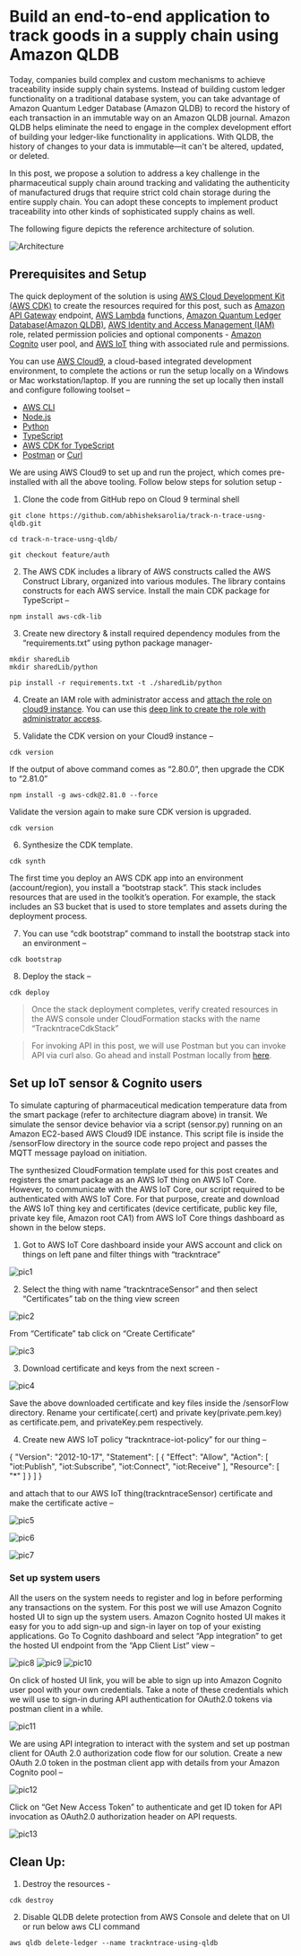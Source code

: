 # Build an end-to-end application to track goods in a supply chain using Amazon QLDB

Today, companies build complex and custom mechanisms to achieve traceability inside supply chain systems. Instead of building custom ledger functionality on a traditional database system, you can take advantage of Amazon Quantum Ledger Database (Amazon QLDB) to record the history of each transaction in an immutable way on an Amazon QLDB journal. Amazon QLDB helps eliminate the need to engage in the complex development effort of building your ledger-like functionality in applications. With QLDB, the history of changes to your data is immutable—it can't be altered, updated, or deleted. 

In this post, we propose a solution to address a key challenge in the pharmaceutical supply chain around tracking and validating the authenticity of manufactured drugs that require strict cold chain storage during the entire supply chain. You can adopt these concepts to implement product traceability into other kinds of sophisticated supply chains as well.

The following figure depicts the reference architecture of solution. 

![Architecture](/images/trackntrace_arch.png)

## Prerequisites and Setup

The quick deployment of the solution is using [AWS Cloud Development Kit (AWS CDK)](https://docs.aws.amazon.com/cdk/v2/guide/home.html) to create the resources required for this post, such as [Amazon API Gateway](https://aws.amazon.com/api-gateway/) endpoint, [AWS Lambda](https://aws.amazon.com/lambda/) functions, [Amazon Quantum Ledger Database(Amazon QLDB)](https://aws.amazon.com/qldb/), [AWS Identity and Access Management (IAM)](http://aws.amazon.com/iam) role, related permission policies and optional components - [Amazon Cognito](https://aws.amazon.com/cognito/) user pool, and [AWS IoT](https://aws.amazon.com/iot/) thing with associated rule and permissions. 

You can use [AWS Cloud9](https://docs.aws.amazon.com/cloud9/latest/user-guide/setup-express.html), a cloud-based integrated development environment, to complete the actions or run the setup locally on a Windows or Mac workstation/laptop. If you are running the set up locally then install and configure following toolset – 

* [AWS CLI](https://docs.aws.amazon.com/cli/latest/userguide/getting-started-install.html)
* [Node.js](https://nodejs.org/en/download)
* [Python](https://www.python.org/downloads/release/python-3716/)
* [TypeScript](https://www.npmjs.com/package/typescript)
* [AWS CDK for TypeScript](https://docs.aws.amazon.com/cdk/v2/guide/getting_started.html) 
* [Postman](https://www.postman.com/) or [Curl](https://curl.se/)

We are using AWS Cloud9 to set up and run the project, which comes pre-installed with all the above tooling. Follow below steps for solution setup - 

1)  Clone the code from GitHub repo on Cloud 9 terminal shell
```
git clone https://github.com/abhisheksarolia/track-n-trace-usng-qldb.git

cd track-n-trace-usng-qldb/

git checkout feature/auth
```

2)  The AWS CDK includes a library of AWS constructs called the AWS Construct Library, organized into various modules. The library contains constructs for each AWS service. Install the main CDK package for TypeScript – 
```
npm install aws-cdk-lib  
```
3)  Create new directory & install required dependency modules from the “requirements.txt” using python package manager-
```
mkdir sharedLib
mkdir sharedLib/python

pip install -r requirements.txt -t ./sharedLib/python  
```
4)  Create an IAM role with administrator access and [attach the role on cloud9 instance](https://aws.amazon.com/blogs/security/easily-replace-or-attach-an-iam-role-to-an-existing-ec2-instance-by-using-the-ec2-console/). You can use this [deep link to create the role with administrator access](https://console.aws.amazon.com/iam/home#/roles$new?step=review&commonUseCase=EC2%2BEC2&selectedUseCase=EC2&policies=arn:aws:iam::aws:policy%2FAdministratorAccess).


5)  Validate the CDK version on your Cloud9 instance – 
```
cdk version
```
If the output of above command comes as “2.80.0”, then upgrade the CDK to “2.81.0”
```
npm install -g aws-cdk@2.81.0 --force 
```
Validate the version again to make sure CDK version is upgraded.
```
cdk version 
```
6)  Synthesize the CDK template. 
```
cdk synth
```

The first time you deploy an AWS CDK app into an environment (account/region), you install a “bootstrap stack”. This stack includes resources that are used in the toolkit’s operation. For example, the stack includes an S3 bucket that is used to store templates and assets during the deployment process. 

7)  You can use “cdk bootstrap” command to install the bootstrap stack into an environment – 
```
cdk bootstrap
``` 

8)  Deploy the stack – 
```
cdk deploy
```

> Once the stack deployment completes, verify created resources in the AWS console under CloudFormation stacks with the name “TrackntraceCdkStack”


> For invoking API in this post, we will use Postman but you can invoke API via curl also. Go ahead and install Postman locally from [here](https://www.postman.com/downloads/?utm_source=postman-home).



## Set up IoT sensor & Cognito users

To simulate capturing of pharmaceutical medication temperature data from the smart package (refer to architecture diagram above) in transit. We simulate the sensor device behavior via a script (sensor.py) running on an Amazon EC2-based AWS Cloud9 IDE instance. This script file is inside the /sensorFlow directory in the source code repo project and passes the MQTT message payload on initiation.

The synthesized CloudFormation template used for this post creates and registers the smart package as an AWS IoT thing on AWS IoT Core. However, to communicate with the AWS IoT Core, our script required to be authenticated with AWS IoT Core. For that purpose, create and download the AWS IoT thing key and certificates (device certificate, public key file, private key file, Amazon root CA1) from AWS IoT Core things dashboard as shown in the below steps.

1)	Got to AWS IoT Core dashboard inside your AWS account and click on things on left pane and filter things with “trackntrace”
 
![pic1](/images/Picture%201.png)


2)	Select the thing with name ”trackntraceSensor” and then select “Certificates” tab on the thing view screen 

![pic2](/images/Picture2.png) 

From “Certificate” tab click on “Create Certificate”

 ![pic3](/images/Picture3.png) 



3)	Download certificate and keys from the next screen - 

 ![pic4](/images/Picture4.png) 


Save the above downloaded certificate and key files inside the /sensorFlow directory. Rename your certificate(.cert) and private key(private.pem.key) as certificate.pem,  and privateKey.pem respectively.

4)	Create new AWS IoT policy “trackntrace-iot-policy” for our thing – 
 
{
  "Version": "2012-10-17",
  "Statement": [
    {
      "Effect": "Allow",
      "Action": [
        "iot:Publish",
        "iot:Subscribe",
        "iot:Connect",
        "iot:Receive"
      ],
      "Resource": [
        "*"
      ]
    }
  ]
}

and attach that to our AWS IoT thing(trackntraceSensor) certificate and make the certificate active –

   
![pic5](/images/Picture5.png) 
 
![pic6](/images/Picture6.png) 

![pic7](/images/Picture7.png) 

 
### Set up system users

All the users on the system needs to register and log in before performing any transactions on the system. For this post we will use Amazon Cognito hosted UI to sign up the system users. Amazon Cognito hosted UI makes it easy for you to add sign-up and sign-in layer on top of your existing applications. Go To Cognito dashboard and select “App integration” to get the hosted UI endpoint from the “App Client List” view – 

 ![pic8](/images/Picture8.png) 
 ![pic9](/images/Picture9.png) 
 ![pic10](/images/Picture10.png) 



On click of hosted UI link, you will be able to sign up into Amazon Cognito user pool with your own credentials. Take a note of these credentials which we will use to sign-in during API authentication for OAuth2.0 tokens via postman client in a while.

 ![pic11](/images/Picture11.png) 


We are using API integration to interact with the system and set up postman client for OAuth 2.0 authorization code flow for our solution. Create a new OAuth 2.0 token in the postman client app with details from your Amazon Cognito pool – 

 ![pic12](/images/Picture12.png) 

Click on “Get New Access Token” to authenticate and get ID token for API invocation as OAuth2.0 authorization header on API requests.

![pic13](/images/Picture13.png) 

## Clean Up:

1. Destroy the resources - 
```
cdk destroy 
```

2. Disable QLDB delete protection from AWS Console and delete that on UI or run below aws CLI command 

```
aws qldb delete-ledger --name trackntrace-using-qldb

```